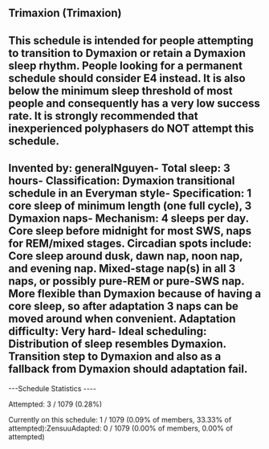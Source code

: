 Trimaxion (Trimaxion)
-----------------------------------------------
This schedule is intended for people attempting to transition to Dymaxion or retain a Dymaxion sleep rhythm. People looking for a permanent schedule should consider E4 instead. It is also below the minimum sleep threshold of most people and consequently has a very low success rate.  It is strongly recommended that inexperienced polyphasers do NOT attempt this schedule.
-----------------------------------------------
**Invented by**: generalNguyen- 
**Total sleep**: 3 hours- 
**Classification**: Dymaxion transitional schedule in an Everyman style- 
**Specification**: 1 core sleep of minimum length (one full cycle), 3 Dymaxion naps- 
**Mechanism**: 4 sleeps per day. Core sleep before midnight for most SWS, naps for REM/mixed stages. Circadian spots include: Core sleep around dusk, dawn nap, noon nap, and evening nap. Mixed-stage nap(s) in all 3 naps, or possibly pure-REM or pure-SWS nap. More flexible than Dymaxion because of having a core sleep, so after adaptation 3 naps can be moved around when convenient.
**Adaptation difficulty**: Very hard- 
**Ideal scheduling**: Distribution of sleep resembles Dymaxion. Transition step to Dymaxion and also as a fallback from Dymaxion should adaptation fail.
-----------------------------------------------
---Schedule Statistics ----

Attempted: 3 / 1079 (0.28%) 

Currently on this schedule: 1 / 1079 (0.09% of members, 33.33% of attempted):ZensuuAdapted: 0 / 1079 (0.00% of members, 0.00% of attempted)